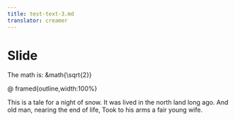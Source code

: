 ```yaml
---
title: test-text-3.md
translator: creamer
---
```


# Slide

The math is: \&math{\sqrt{2}}

@ framed{outline,width:100%}

  This is a tale for a night of snow.
  It was lived in the north land long ago.
  And old man, nearing the end of life,
  Took to his arms a fair young wife.


